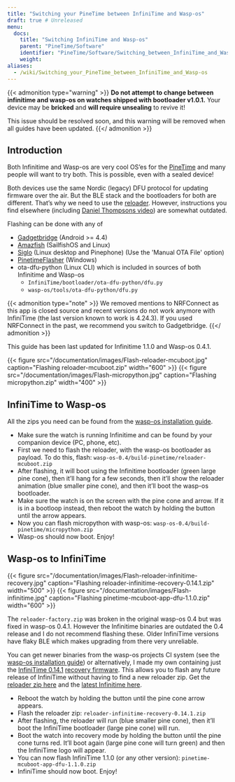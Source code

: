 ```yaml
---
title: "Switching your PineTime between InfiniTime and Wasp-os"
draft: true # Unreleased
menu:
  docs:
    title: "Switching InfiniTime and Wasp-os"
    parent: "PineTime/Software"
    identifier: "PineTime/Software/Switching_between_InfiniTime_and_Wasp-os"
    weight:
aliases:
  - /wiki/Switching_your_PineTime_between_InfiniTime_and_Wasp-os
---
```


{{< admonition type="warning" >}}
**Do not attempt to change between infinitime and wasp-os on watches shipped with bootloader v1.0.1.** Your device may be **bricked** and **will require unsealing** to revive it!

This issue should be resolved soon, and this warning will be removed when all guides have been updated.
{{</ admonition >}}

## Introduction

Both Infinitime and Wasp-os are very cool OS’es for the [PineTime](/documentation/PineTime) and many people will want to try both. This is possible, even with a sealed device!

Both devices use the same Nordic (legacy) DFU protocol for updating firmware over the air. But the BLE stack and the bootloaders for both are different. That’s why we need to use the [reloader](https://github.com/daniel-thompson/wasp-reloader). However, instructions you find elsewhere (including [Daniel Thompsons video](https://www.youtube.com/watch?v=lPasAt1LJmo)) are somewhat outdated.

Flashing can be done with any of

* [Gadgetbridge](https://www.gadgetbridge.org) (Android >= 4.4)
* [Amazfish](https://github.com/piggz/harbour-amazfish) (SailfishOS and Linux)
* [Siglo](https://github.com/alexr4535/siglo) (Linux desktop and Pinephone) (Use the 'Manual OTA File' option)
* [PinetimeFlasher](https://github.com/ZephyrLabs/PinetimeFlasher) (Windows)
* ota-dfu-python (Linux CLI) which is included in sources of both Infinitime and Wasp-os
  * `InfiniTime/bootloader/ota-dfu-python/dfu.py`
  * `wasp-os/tools/ota-dfu-python/dfu.py`

{{< admonition type="note" >}}
 We removed mentions to NRFConnect as this app is closed source and recent versions do not work anymore with InfiniTime (the last version known to work is 4.24.3). If you used NRFConnect in the past, we recommend you switch to Gadgetbridge.
{{</ admonition >}}

This guide has been last updated for Infinitime 1.1.0 and Wasp-os 0.4.1.

{{< figure src="/documentation/images/Flash-reloader-mcuboot.jpg" caption="Flashing reloader-mcuboot.zip" width="600" >}}
{{< figure src="/documentation/images/Flash-micropython.jpg" caption="Flashing micropython.zip" width="400" >}}

## InfiniTime to Wasp-os

All the zips you need can be found from the [wasp-os installation guide](https://wasp-os.readthedocs.io/en/latest/install.html#binary-downloads).

* Make sure the watch is running Infinitime and can be found by your companion device (PC, phone, etc).
* First we need to flash the reloader, with the wasp-os bootloader as payload. To do this, flash: `wasp-os-0.4/build-pinetime/reloader-mcuboot.zip`
* After flashing, it will boot using the Infinitime bootloader (green large pine cone), then it’ll hang for a few seconds, then it’ll show the reloader animation (blue smaller pine cone), and then it’ll boot the wasp-os bootloader.
* Make sure the watch is on the screen with the pine cone and arrow. If it is in a bootloop instead, then reboot the watch by holding the button until the arrow appears.
* Now you can flash micropython with wasp-os: `wasp-os-0.4/build-pinetime/micropython.zip`
* Wasp-os should now boot. Enjoy!

## Wasp-os to InfiniTime

{{< figure src="/documentation/images/Flash-reloader-infinitime-recovery.jpg" caption="Flashing reloader-infinitime-recovery-0.14.1.zip" width="500" >}}
{{< figure src="/documentation/images/Flash-infinitime.jpg" caption="Flashing pinetime-mcuboot-app-dfu-1.1.0.zip" width="600" >}}

The `reloader-factory.zip` was broken in the original wasp-os 0.4 but was fixed in wasp-os 0.4.1. However the Infinitime binaries are outdated the 0.4 release and I do not recommend flashing these. Older InfiniTime versions have flaky BLE which makes upgrading from there very unreliable.

You can get newer binaries from the wasp-os projects CI system (see the [wasp-os installation guide](https://wasp-os.readthedocs.io/en/latest/install.html#binary-downloads)) or alternatively, I made my own containing just the [InfiniTime 0.14.1](https://github.com/JF002/InfiniTime/releases/tag/0.14.1) [recovery firmware](https://github.com/JF002/pinetime-mcuboot-bootloader/blob/develop/README.md#recovery-firmware). This allows you to flash any future release of InfiniTime without having to find a new reloader zip. Get the [reloader zip here](https://github.com/Peetz0r/wasp-reloader/releases/tag/infinitime-0.14.1-recovery) and the [latest Infinitime here](https://github.com/JF002/InfiniTime/releases).

* Reboot the watch by holding the button until the pine cone arrow appears.
* Flash the reloader zip: `reloader-infinitime-recovery-0.14.1.zip`
* After flashing, the reloader will run (blue smaller pine cone), then it’ll boot the InfiniTime bootloader (large pine cone) will run.
* Boot the watch into recovery mode by holding the button until the pine cone turns red. It’ll boot again (large pine cone will turn green) and then the InfiniTime logo will appear.
* You can now flash InfiniTime 1.1.0 (or any other version): `pinetime-mcuboot-app-dfu-1.1.0.zip`
* InfiniTime should now boot. Enjoy!

